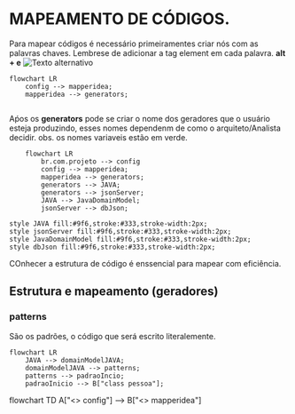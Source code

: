 # MAPEAMENTO DE CÓDIGOS.
Para mapear códigos é necessário primeiramentes criar nós com as palavras chaves. Lembrese de adicionar a tag element em cada palavra.
**alt + e** ![Texto alternativo](https://github.com/HamiltonVentura/MapperIdea-Java/blob/main/icones/element.png)


```mermaid
flowchart LR
    config --> mapperidea;
    mapperidea --> generators;
   
```
Aṕos os **generators** pode se criar o nome dos geradores que o usuário esteja produzindo, esses nomes dependenm de como o arquiteto/Analista decidir. obs. os nomes variaveis estão em verde.

```mermaid
    flowchart LR
        br.com.projeto --> config
        config --> mapperidea;
        mapperidea --> generators;
        generators --> JAVA;
        generators --> jsonServer;
        JAVA --> JavaDomainModel;
        jsonServer --> dbJson;

style JAVA fill:#9f6,stroke:#333,stroke-width:2px;
style jsonServer fill:#9f6,stroke:#333,stroke-width:2px;
style JavaDomainModel fill:#9f6,stroke:#333,stroke-width:2px;
style dbJson fill:#9f6,stroke:#333,stroke-width:2px;
```

COnhecer a estrutura de código é enssencial para mapear com eficiência.

## Estrutura e mapeamento (geradores)

### patterns
São os padrões, o código que será escrito literalemente.

 ```mermaid
flowchart LR
     JAVA --> domainModelJAVA;
     domainModelJAVA --> patterns;
     patterns --> padraoIncio;
     padraoInicio --> B["class pessoa"];
```

 <div class="mermaid">
      flowchart TD
        A["&lt;&gt; config"] --> B["&lt;&gt; mapperidea"]
    </div>

